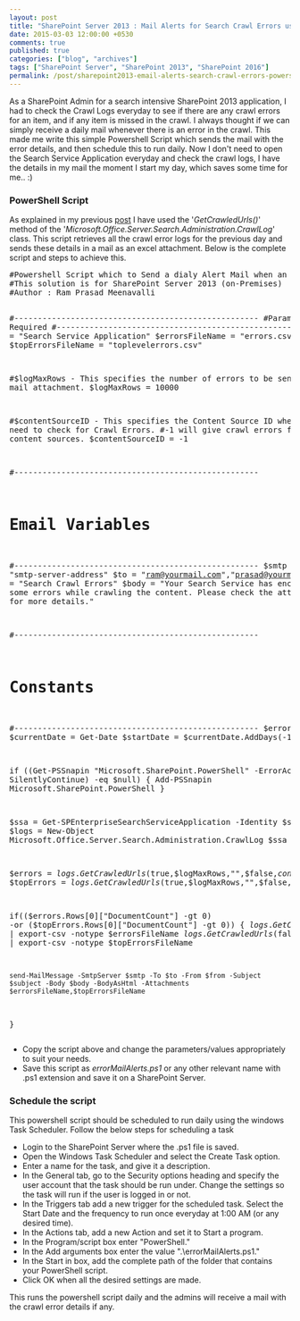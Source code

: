 ```yaml
---
layout: post
title: "SharePoint Server 2013 : Mail Alerts for Search Crawl Errors using PowerShell Script"
date: 2015-03-03 12:00:00 +0530
comments: true
published: true
categories: ["blog", "archives"]
tags: ["SharePoint Server", "SharePoint 2013", "SharePoint 2016"]
permalink: /post/sharepoint2013-email-alerts-search-crawl-errors-powershell
---
```

<!-- more -->
<p>As a SharePoint Admin for a search intensive SharePoint 2013 application, I had to check the Crawl Logs everyday to see if there are any crawl errors for an item, and if any item is missed in the crawl. I always thought if we can simply receive a daily mail whenever there is an error in the crawl. This made me write this simple Powershell Script which sends the mail with the error details, and then schedule this to run daily. Now I don't need to open the Search Service Application everyday and check the crawl logs, I have the details in my mail the moment I start my day, which saves some time for me.. :)</p>
<h3>PowerShell Script</h3>
<p>As explained in my previous <a href="http://spdeveloper.co.in/sharepoint2013/export-search-crawl-log-to-excel.aspx">post</a> I have used the '<em>GetCrawledUrls()</em>' method of the '<em>Microsoft.Office.Server.Search.Administration.CrawlLog</em>' class. This script retrieves all the crawl error logs for the previous day and sends these details in a mail as an excel attachment. Below is the complete script and steps to achieve this.</p>
<pre class="brush:ps;auto-links:false;toolbar:false" contenteditable="false">#Powershell Script which to Send a dialy Alert Mail when an error occurs during Search Crawl.
#This solution is for SharePoint Server 2013 (on-Premises)
#Author : Ram Prasad Meenavalli

#----------------------------------------------------
#Parameters Required
#----------------------------------------------------
$ssaName = "Search Service Application"
$errorsFileName = "errors.csv"
$topErrorsFileName = "toplevelerrors.csv"

#$logMaxRows - This specifies the number of errors to be sent in the mail attachment. 
$logMaxRows = 10000

#$contentSourceID - This specifies the Content Source ID where we need to check for Crawl Errors.
#-1 will give crawl errors from all content sources.
$contentSourceID = -1



#----------------------------------------------------
# Email Variables
#----------------------------------------------------
$smtp = "smtp-server-address" 
$to = "ram@yourmail.com","prasad@yourmail.com"
$from = "no-reply@yourmail.com"
$subject = "Search Crawl Errors"
$body = "Your Search Service has encountered some errors while crawling the content. Please check the attachment/s for more details."

#----------------------------------------------------
# Constants
#----------------------------------------------------
$errorID = -1
$currentDate = Get-Date
$startDate = $currentDate.AddDays(-1)
$endDate = (($startDate.AddHours(23)).AddMinutes(59)).AddSeconds(59)


if ((Get-PSSnapin "Microsoft.SharePoint.PowerShell" -ErrorAction SilentlyContinue) -eq $null)
{
    Add-PSSnapin Microsoft.SharePoint.PowerShell
}

$ssa = Get-SPEnterpriseSearchServiceApplication -Identity $ssaName
$logs = New-Object Microsoft.Office.Server.Search.Administration.CrawlLog $ssa

$errors = $logs.GetCrawledUrls($true,$logMaxRows,"",$false,$contentSourceID,2,$errorID,$startDate,$endDate)
$topErrors = $logs.GetCrawledUrls($true,$logMaxRows,"",$false,$contentSourceID,4,$errorID,$startDate,$endDate)

if(($errors.Rows[0]["DocumentCount"] -gt 0) -or ($topErrors.Rows[0]["DocumentCount"] -gt 0))
{
	$logs.GetCrawledUrls($false,$logMaxRows,"",$false,$contentSourceID,2,$errorID,$startDate,$endDate) | export-csv -notype $errorsFileName
	$logs.GetCrawledUrls($false,$logMaxRows,"",$false,$contentSourceID,4,$errorID,$startDate,$endDate) | export-csv -notype $topErrorsFileName	

	send-MailMessage -SmtpServer $smtp -To $to -From $from -Subject $subject -Body $body -BodyAsHtml -Attachments $errorsFileName,$topErrorsFileName
}</pre>
<ul class="spd-ul">
<li>Copy the script above and change the parameters/values appropriately to suit your needs.</li>
<li>Save this script as <em>errorMailAlerts.ps1</em> or any other relevant name with .ps1 extension and save it on a SharePoint Server.</li>
</ul>
<h3>Schedule the script</h3>
<p>This powershell script should be scheduled to run daily using the windows Task Scheduler. Follow the below steps for scheduling a task</p>
<ul class="spd-ul">
<li>Login to the SharePoint Server where the .ps1 file is saved.</li>
<li>Open the Windows Task Scheduler and select the Create Task option.</li>
<li>Enter a name for the task, and give it a description.</li>
<li>In the General tab, go to the Security options heading and specify the user account that the task should be run under. Change the settings so the task will run if the user is logged in or not.</li>
<li>In the Triggers tab add a new trigger for the scheduled task. Select the Start Date and the frequency to run once everyday at 1:00 AM (or any desired time).</li>
<li>In the Actions tab, add a new Action and set it to Start a program.</li>
<li>In the Program/script box enter "PowerShell."</li>
<li>In the Add arguments box enter the value ".\errorMailAlerts.ps1."</li>
<li>In the Start in box, add the complete path of the folder that contains your PowerShell script.</li>
<li>Click OK when all the desired settings are made.</li>
</ul>
<p>This runs the powershell script daily and the admins will receive a mail with the crawl error details if any.</p>
